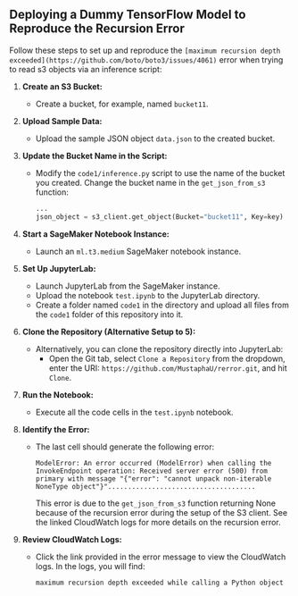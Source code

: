 ## Deploying a Dummy TensorFlow Model to Reproduce the Recursion Error

Follow these steps to set up and reproduce the `[maximum recursion depth exceeded](https://github.com/boto/boto3/issues/4061)`  error when trying to read s3 objects via an inference script:

1. **Create an S3 Bucket:**
   - Create a bucket, for example, named `bucket11`.

2. **Upload Sample Data:**
   - Upload the sample JSON object `data.json` to the created bucket.

3. **Update the Bucket Name in the Script:**
   - Modify the `code1/inference.py` script to use the name of the bucket you created. Change the bucket name in the `get_json_from_s3` function:
     ```python
     ...
     json_object = s3_client.get_object(Bucket="bucket11", Key=key)
     ```

4. **Start a SageMaker Notebook Instance:**
   - Launch an `ml.t3.medium` SageMaker notebook instance.

5. **Set Up JupyterLab:**
   - Launch JupyterLab from the SageMaker instance.
   - Upload the notebook `test.ipynb` to the JupyterLab directory.
   - Create a folder named `code1` in the directory and upload all files from the `code1` folder of this repository into it.

6. **Clone the Repository (Alternative Setup to 5):**
   - Alternatively, you can clone the repository directly into JupyterLab:
     - Open the Git tab, select `Clone a Repository` from the dropdown, enter the URI: `https://github.com/MustaphaU/rerror.git`, and hit `Clone`.

7. **Run the Notebook:**
   - Execute all the code cells in the `test.ipynb` notebook.

8. **Identify the Error:**
   - The last cell should generate the following error:
     ```
     ModelError: An error occurred (ModelError) when calling the InvokeEndpoint operation: Received server error (500) from primary with message "{"error": "cannot unpack non-iterable NoneType object"}".....................................
     ```
     This error is due to the `get_json_from_s3` function returning None because of the recursion error during the setup of the S3 client. See the linked CloudWatch logs for more details on the recursion error.

9. **Review CloudWatch Logs:**
   - Click the link provided in the error message to view the CloudWatch logs. In the logs, you will find:
     ```
     maximum recursion depth exceeded while calling a Python object
     ```
